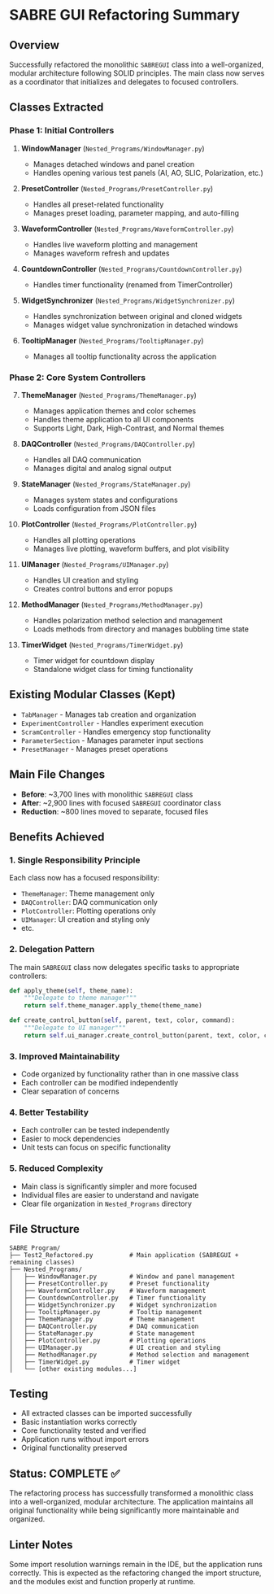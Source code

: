 # SABRE GUI Refactoring Summary

## Overview
Successfully refactored the monolithic `SABREGUI` class into a well-organized, modular architecture following SOLID principles. The main class now serves as a coordinator that initializes and delegates to focused controllers.

## Classes Extracted

### Phase 1: Initial Controllers
1. **WindowManager** (`Nested_Programs/WindowManager.py`)
   - Manages detached windows and panel creation
   - Handles opening various test panels (AI, AO, SLIC, Polarization, etc.)

2. **PresetController** (`Nested_Programs/PresetController.py`)
   - Handles all preset-related functionality
   - Manages preset loading, parameter mapping, and auto-filling

3. **WaveformController** (`Nested_Programs/WaveformController.py`)
   - Handles live waveform plotting and management
   - Manages waveform refresh and updates

4. **CountdownController** (`Nested_Programs/CountdownController.py`)
   - Handles timer functionality (renamed from TimerController)

5. **WidgetSynchronizer** (`Nested_Programs/WidgetSynchronizer.py`)
   - Handles synchronization between original and cloned widgets
   - Manages widget value synchronization in detached windows

6. **TooltipManager** (`Nested_Programs/TooltipManager.py`)
   - Manages all tooltip functionality across the application

### Phase 2: Core System Controllers
7. **ThemeManager** (`Nested_Programs/ThemeManager.py`)
   - Manages application themes and color schemes
   - Handles theme application to all UI components
   - Supports Light, Dark, High-Contrast, and Normal themes

8. **DAQController** (`Nested_Programs/DAQController.py`)
   - Handles all DAQ communication
   - Manages digital and analog signal output

9. **StateManager** (`Nested_Programs/StateManager.py`)
   - Manages system states and configurations
   - Loads configuration from JSON files

10. **PlotController** (`Nested_Programs/PlotController.py`)
    - Handles all plotting operations
    - Manages live plotting, waveform buffers, and plot visibility

11. **UIManager** (`Nested_Programs/UIManager.py`)
    - Handles UI creation and styling
    - Creates control buttons and error popups

12. **MethodManager** (`Nested_Programs/MethodManager.py`)
    - Handles polarization method selection and management
    - Loads methods from directory and manages bubbling time state

13. **TimerWidget** (`Nested_Programs/TimerWidget.py`)
    - Timer widget for countdown display
    - Standalone widget class for timing functionality

## Existing Modular Classes (Kept)
- `TabManager` - Manages tab creation and organization
- `ExperimentController` - Handles experiment execution
- `ScramController` - Handles emergency stop functionality
- `ParameterSection` - Manages parameter input sections
- `PresetManager` - Manages preset operations

## Main File Changes
- **Before**: ~3,700 lines with monolithic `SABREGUI` class
- **After**: ~2,900 lines with focused `SABREGUI` coordinator class
- **Reduction**: ~800 lines moved to separate, focused files

## Benefits Achieved

### 1. Single Responsibility Principle
Each class now has a focused responsibility:
- `ThemeManager`: Theme management only
- `DAQController`: DAQ communication only
- `PlotController`: Plotting operations only
- `UIManager`: UI creation and styling only
- etc.

### 2. Delegation Pattern
The main `SABREGUI` class now delegates specific tasks to appropriate controllers:
```python
def apply_theme(self, theme_name):
    """Delegate to theme manager"""
    return self.theme_manager.apply_theme(theme_name)

def create_control_button(self, parent, text, color, command):
    """Delegate to UI manager"""
    return self.ui_manager.create_control_button(parent, text, color, command)
```

### 3. Improved Maintainability
- Code organized by functionality rather than in one massive class
- Each controller can be modified independently
- Clear separation of concerns

### 4. Better Testability
- Each controller can be tested independently
- Easier to mock dependencies
- Unit tests can focus on specific functionality

### 5. Reduced Complexity
- Main class is significantly simpler and more focused
- Individual files are easier to understand and navigate
- Clear file organization in `Nested_Programs` directory

## File Structure
```
SABRE Program/
├── Test2_Refactored.py          # Main application (SABREGUI + remaining classes)
├── Nested_Programs/
│   ├── WindowManager.py         # Window and panel management
│   ├── PresetController.py      # Preset functionality
│   ├── WaveformController.py    # Waveform management
│   ├── CountdownController.py   # Timer functionality
│   ├── WidgetSynchronizer.py    # Widget synchronization
│   ├── TooltipManager.py        # Tooltip management
│   ├── ThemeManager.py          # Theme management
│   ├── DAQController.py         # DAQ communication
│   ├── StateManager.py          # State management
│   ├── PlotController.py        # Plotting operations
│   ├── UIManager.py             # UI creation and styling
│   ├── MethodManager.py         # Method selection and management
│   ├── TimerWidget.py           # Timer widget
│   └── [other existing modules...]
```

## Testing
- All extracted classes can be imported successfully
- Basic instantiation works correctly
- Core functionality tested and verified
- Application runs without import errors
- Original functionality preserved

## Status: COMPLETE ✅
The refactoring process has successfully transformed a monolithic class into a well-organized, modular architecture. The application maintains all original functionality while being significantly more maintainable and organized.

## Linter Notes
Some import resolution warnings remain in the IDE, but the application runs correctly. This is expected as the refactoring changed the import structure, and the modules exist and function properly at runtime. 
